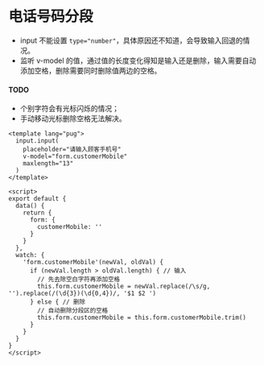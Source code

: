 # 电话号码分段

- input 不能设置 `type="number"`，具体原因还不知道，会导致输入回退的情况。
- 监听 v-model 的值，通过值的长度变化得知是输入还是删除，输入需要自动添加空格，删除需要同时删除值两边的空格。

#### TODO

- 个别字符会有光标闪烁的情况；
- 手动移动光标删除空格无法解决。

```vue
<template lang="pug">
  input.input(
    placeholder="请输入顾客手机号"
    v-model="form.customerMobile"
    maxlength="13"
  )
</template>

<script>
export default {
  data() {
    return {
      form: {
        customerMobile: ''
      }
    }
  },
  watch: {
    'form.customerMobile'(newVal, oldVal) {
      if (newVal.length > oldVal.length) { // 输入
        // 先去除空白字符再添加空格
        this.form.customerMobile = newVal.replace(/\s/g, '').replace(/(\d{3})(\d{0,4})/, '$1 $2 ')
      } else { // 删除
        // 自动删除分段区的空格
        this.form.customerMobile = this.form.customerMobile.trim()
      }
    }
  }
}
</script>
```
